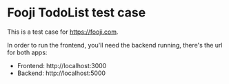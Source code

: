 # Fooji TodoList test case

This is a test case for https://fooji.com.

In order to run the frontend, you'll need the backend running, there's the url for both apps:

- Frontend: http://localhost:3000
- Backend: http://localhost:5000
